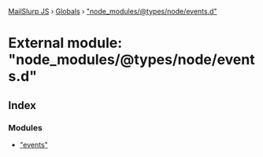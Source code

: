 [MailSlurp JS](../README.md) › [Globals](../globals.md) › ["node_modules/@types/node/events.d"](_node_modules__types_node_events_d_.md)

# External module: "node_modules/@types/node/events.d"

## Index

### Modules

* ["events"](_node_modules__types_node_events_d_._events_.md)
